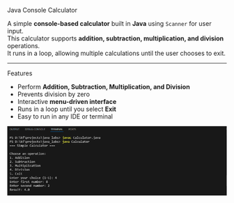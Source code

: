 Java Console Calculator

A simple **console-based calculator** built in **Java** using `Scanner` for user input.  
This calculator supports **addition, subtraction, multiplication, and division** operations.  
It runs in a loop, allowing multiple calculations until the user chooses to exit.

---

Features
- Perform **Addition, Subtraction, Multiplication, and Division**
- Prevents division by zero
- Interactive **menu-driven interface**
- Runs in a loop until you select **Exit**
- Easy to run in any IDE or terminal

![Calculator Screenshot](java_calc_otpt.png)



